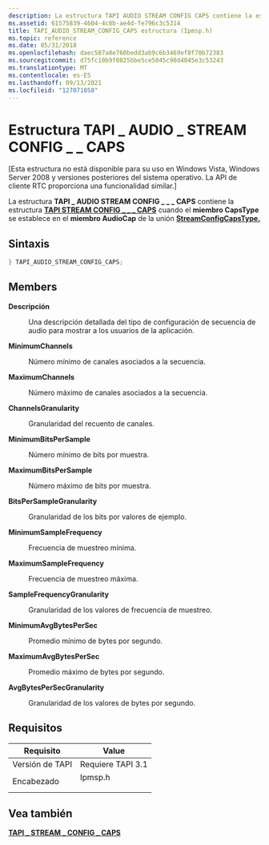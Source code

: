 ```yaml
---
description: La estructura TAPI AUDIO STREAM CONFIG CAPS contiene la estructura TAPI STREAM CONFIG CAPS cuando el miembro CapsType se establece en el miembro AudioCap de la unión \_ \_ \_ \_ \_ \_ \_ StreamConfigCapsType.
ms.assetid: 61575839-4604-4c8b-ae4d-fe796c3c5314
title: TAPI_AUDIO_STREAM_CONFIG_CAPS estructura (Ipmsp.h)
ms.topic: reference
ms.date: 05/31/2018
ms.openlocfilehash: daec587a8e760bedd3ab9c6b3469ef8f70b72383
ms.sourcegitcommit: d75fc10b9f0825bbe5ce5045c90d4045e3c53243
ms.translationtype: MT
ms.contentlocale: es-ES
ms.lasthandoff: 09/13/2021
ms.locfileid: "127071058"
---
```

# <a name="tapi_audio_stream_config_caps-structure"></a>Estructura TAPI \_ AUDIO \_ STREAM CONFIG \_ \_ CAPS

\[Esta estructura no está disponible para su uso en Windows Vista, Windows Server 2008 y versiones posteriores del sistema operativo. La API de cliente RTC proporciona una funcionalidad similar.\]

La estructura **TAPI \_ AUDIO STREAM CONFIG \_ \_ \_ CAPS** contiene la estructura [**TAPI STREAM CONFIG \_ \_ \_ CAPS**](tapi-stream-config-caps.md) cuando el **miembro CapsType** se establece en el **miembro AudioCap** de la unión [**StreamConfigCapsType.**](streamconfigcapstype.md)

## <a name="syntax"></a>Sintaxis


```C++
} TAPI_AUDIO_STREAM_CONFIG_CAPS;
```



## <a name="members"></a>Members

<dl> <dt>

**Descripción**
</dt> <dd>

Una descripción detallada del tipo de configuración de secuencia de audio para mostrar a los usuarios de la aplicación.

</dd> <dt>

**MinimumChannels**
</dt> <dd>

Número mínimo de canales asociados a la secuencia.

</dd> <dt>

**MaximumChannels**
</dt> <dd>

Número máximo de canales asociados a la secuencia.

</dd> <dt>

**ChannelsGranularity**
</dt> <dd>

Granularidad del recuento de canales.

</dd> <dt>

**MinimumBitsPerSample**
</dt> <dd>

Número mínimo de bits por muestra.

</dd> <dt>

**MaximumBitsPerSample**
</dt> <dd>

Número máximo de bits por muestra.

</dd> <dt>

**BitsPerSampleGranularity**
</dt> <dd>

Granularidad de los bits por valores de ejemplo.

</dd> <dt>

**MinimumSampleFrequency**
</dt> <dd>

Frecuencia de muestreo mínima.

</dd> <dt>

**MaximumSampleFrequency**
</dt> <dd>

Frecuencia de muestreo máxima.

</dd> <dt>

**SampleFrequencyGranularity**
</dt> <dd>

Granularidad de los valores de frecuencia de muestreo.

</dd> <dt>

**MinimumAvgBytesPerSec**
</dt> <dd>

Promedio mínimo de bytes por segundo.

</dd> <dt>

**MaximumAvgBytesPerSec**
</dt> <dd>

Promedio máximo de bytes por segundo.

</dd> <dt>

**AvgBytesPerSecGranularity**
</dt> <dd>

Granularidad de los valores de bytes por segundo.

</dd> </dl>

## <a name="requirements"></a>Requisitos



| Requisito | Value |
|-------------------------|------------------------------------------------------------------------------------|
| Versión de TAPI<br/> | Requiere TAPI 3.1<br/>                                                       |
| Encabezado<br/>       | <dl> <dt>Ipmsp.h</dt> </dl> |



## <a name="see-also"></a>Vea también

<dl> <dt>

[**TAPI \_ STREAM \_ CONFIG \_ CAPS**](tapi-stream-config-caps.md)
</dt> </dl>

 

 




